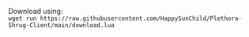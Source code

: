 Download using:<br/>
`wget run https://raw.githubusercontent.com/HappySunChild/Plethora-Shrug-Client/main/download.lua`
